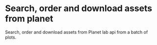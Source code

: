 # Search, order and download assets from planet

Search, order and download assets from Planet lab api from a batch of plots.
